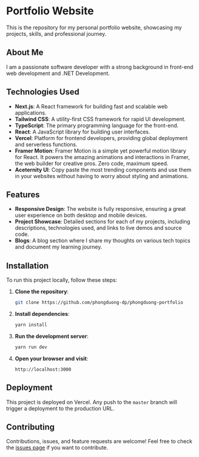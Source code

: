 # Portfolio Website

This is the repository for my personal portfolio website, showcasing my projects, skills, and professional journey.

## About Me

I am a passionate software developer with a strong background in front-end web development and .NET Development.

## Technologies Used

- **Next.js**: A React framework for building fast and scalable web applications.
- **Tailwind CSS**: A utility-first CSS framework for rapid UI development.
- **TypeScript**: The primary programming language for the front-end.
- **React**: A JavaScript library for building user interfaces.
- **Vercel**: Platform for frontend developers, providing global deployment and serverless functions.
- **Framer Motion**: Framer Motion is a simple yet powerful motion library for React. It powers the amazing animations and interactions in Framer, the web builder for creative pros. Zero code, maximum speed.
- **Aceternity UI**: Copy paste the most trending components and use them in your websites without having to worry about styling and animations.

## Features

- **Responsive Design**: The website is fully responsive, ensuring a great user experience on both desktop and mobile devices.
- **Project Showcase**: Detailed sections for each of my projects, including descriptions, technologies used, and links to live demos and source code.
- **Blogs**: A blog section where I share my thoughts on various tech topics and document my learning journey.

## Installation

To run this project locally, follow these steps:

1. **Clone the repository**:

   ```bash
   git clone https://github.com/phongduong-dp/phongduong-portfolio
   ```

2. **Install dependencies**:

   ```bash
   yarn install
   ```

3. **Run the development server**:

   ```bash
   yarn run dev
   ```

4. **Open your browser and visit**:
   ```
   http://localhost:3000
   ```

## Deployment

This project is deployed on Vercel. Any push to the `master` branch will trigger a deployment to the production URL.

## Contributing

Contributions, issues, and feature requests are welcome! Feel free to check the [issues page](https://github.com/phongduong-dp/phongduong-portfolio/issues) if you want to contribute.
